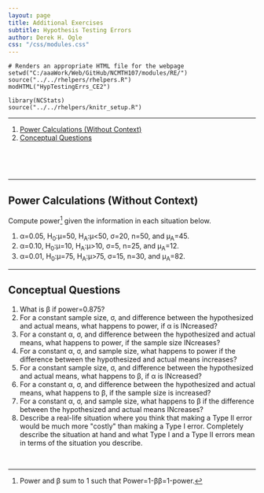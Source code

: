 ```yaml
---
layout: page
title: Additional Exercises
subtitle: Hypothesis Testing Errors
author: Derek H. Ogle
css: "/css/modules.css"
---
```


```{r echo=FALSE, eval=FALSE}
# Renders an appropriate HTML file for the webpage
setwd("C:/aaaWork/Web/GitHub/NCMTH107/modules/RE/")
source("../../rhelpers/rhelpers.R")
modHTML("HypTestingErrs_CE2")
```

```{r echo=FALSE, results='hide', message=FALSE}
library(NCStats)
source("../../rhelpers/knitr_setup.R")
```

----

1. [Power Calculations (Without Context)](#power-calculations-without-context)
1. [Conceptual Questions](#conceptual-questions)

&nbsp;

&nbsp;

----


## Power Calculations (Without Context)
Compute power[^powerbeta] given the information in each situation below. 
1. &alpha;=0.05, H<sub>0</sub>:&mu;=50, H<sub>A</sub>:&mu;<50, &sigma;=20, n=50, and &mu;<sub>A</sub>=45.
1. &alpha;=0.10, H<sub>0</sub>:&mu;=10, H<sub>A</sub>:&mu;>10, &sigma;=5, n=25, and &mu;<sub>A</sub>=12.
1. &alpha;=0.01, H<sub>0</sub>:&mu;=75, H<sub>A</sub>:&mu;>75, &sigma;=15, n=30, and &mu;<sub>A</sub>=82.

----

## Conceptual Questions

1. What is &beta; if power=0.875?
1. For a constant sample size, &sigma;, and difference between the hypothesized and actual means, what happens to power, if &alpha; is INcreased?
1. For a constant &alpha;, &sigma;, and difference between the hypothesized and actual means, what happens to power, if the sample size INcreases?
1. For a constant &alpha;, &sigma;, and sample size, what happens to power if the difference between the hypothesized and actual means increases?
1. For a constant sample size, &sigma;, and difference between the hypothesized and actual means, what happens to &beta;, if &alpha; is INcreased?
1. For a constant &alpha;, &sigma;, and difference between the hypothesized and actual means, what happens to &beta;, if the sample size is increased?
1. For a constant &alpha;, &sigma;, and sample size, what happens to &beta; if the difference between the hypothesized and actual means INcreases?
1. Describe a real-life situation where you think that making a Type II error would be much more "costly" than making a Type I error. Completely describe the situation at hand and what Type I and a Type II errors mean in terms of the situation you describe.

&nbsp;

[^powerbeta]: Power and &beta; sum to 1 such that Power=1-&beta;&beta;=1-power.

